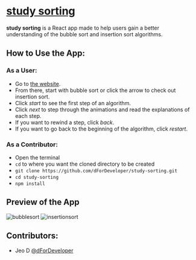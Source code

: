 # [study sorting](https://dfordeveloper.github.io/study-sorting/)

**study sorting** is a React app made to help users gain a better understanding of the bubble sort and insertion sort algorithms.

## How to Use the App:
  ### As a User:
  - Go to [the website](https://dfordeveloper.github.io/study-sorting/).
  - From there, start with bubble sort or click the arrow to check out insertion sort.
  - Click *start* to see the first step of an algorithm.
  - Click *next* to step through the animations and read the explanations of each step.
  - If you want to rewind a step, click *back*.
  - If you want to go back to the beginning of the algorithm, click *restart*.
  
  ### As a Contributor: 
  - Open the terminal
  - `cd` to where you want the cloned directory to be created
  - `git clone https://github.com/dForDeveloper/study-sorting.git`
  - `cd study-sorting`
  - `npm install`

## Preview of the App
![bubblesort](https://user-images.githubusercontent.com/41239540/50870638-16bc0400-1376-11e9-875d-46f944677f07.gif)
![insertionsort](https://user-images.githubusercontent.com/41239540/50871094-c5147900-1377-11e9-8973-5a520edd1036.gif)

## Contributors:
- Jeo D [@dForDeveloper](https://github.com/dForDeveloper)